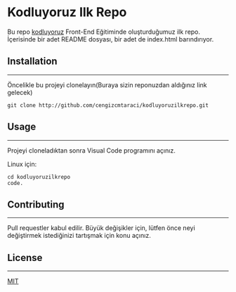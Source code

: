 # Kodluyoruz Ilk Repo

Bu repo [kodluyoruz](kodluyoruz.org) Front-End Eğitiminde oluşturduğumuz ilk repo. İçerisinde bir adet README dosyası, bir adet de index.html barındırıyor.

## Installation
_________________
Öncelikle bu projeyi clonelayın(Buraya sizin reponuzdan aldığınız link gelecek)

``` 
git clone http://github.com/cengizcmtaraci/kodluyoruzilkrepo.git
``` 

## Usage
_________________
Projeyi cloneladıktan sonra Visual Code programını açınız.

Linux için:
``` 
cd kodluyoruzilkrepo  
code.
``` 

## Contributing
_________________
Pull requestler kabul edilir. Büyük değişikler için, lütfen önce neyi değiştirmek istediğinizi tartışmak için konu açınız.

## License
_________________
[MIT](https://choosealicense.com/licenses/mit/)